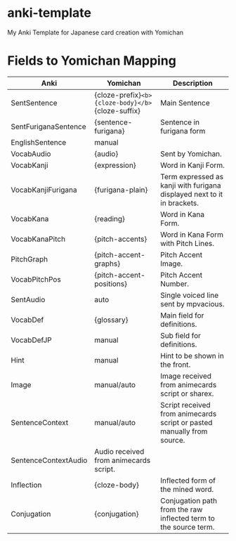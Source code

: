 # anki-template

My Anki Template for Japanese card creation with Yomichan

# Fields to Yomichan Mapping

| Anki                 | Yomichan                                          | Description                                                             |
|----------------------|---------------------------------------------------|-------------------------------------------------------------------------|
| SentSentence         | {cloze-prefix}`<b>{cloze-body}</b>`{cloze-suffix} | Main Sentence                                                           |
| SentFuriganaSentence | {sentence-furigana}                               | Sentence in furigana form                                               |
| EnglishSentence      | manual                                            |                                                                         |
| VocabAudio           | {audio}                                           | Sent by Yomichan.                                                       |
| VocabKanji           | {expression}                                      | Word in Kanji Form.                                                     |
| VocabKanjiFurigana   | {furigana-plain}                                  | Term expressed as kanji with furigana displayed next to it in brackets. |
| VocabKana            | {reading}                                         | Word in Kana Form.                                                      |
| VocabKanaPitch       | {pitch-accents}                                   | Word in Kana Form with Pitch Lines.                                     |
| PitchGraph           | {pitch-accent-graphs}                             | Pitch Accent Image.                                                     |
| VocabPitchPos        | {pitch-accent-positions}                          | Pitch Accent Number.                                                    |
| SentAudio            | auto                                              | Single voiced line sent by mpvacious.                                   |
| VocabDef             | {glossary}                                        | Main field for definitions.                                             |
| VocabDefJP           | manual                                            | Sub field for definitions.                                              |
| Hint                 | manual                                            | Hint to be shown in the front.                                          |
| Image                | manual/auto                                       | Image received from animecards script or sharex.                        |
| SentenceContext      | manual/auto                                       | Script received from animecards script or pasted manually from source.  |
| SentenceContextAudio | Audio received from animecards script.            |                                                                         |
| Inflection           | {cloze-body}                                      | Inflected form of the mined word.                                       |
| Conjugation          | {conjugation}                                     | Conjugation path from the raw inflected term to the source term.        |